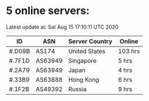 # 5 online servers:

Latest update at: Sat Aug 15 17:10:11 UTC 2020

| ID | ASN | Server Country | Online |
| -- | --- | -------------- | ------ |
| #.D09B | AS174 | United States | 103 hrs |
| #.7F1D | AS63949 | Singapore | 5 hrs |
| #.2A79 | AS63949 | Japan | 4 hrs |
| #.33B9 | AS63888 | Hong Kong | 6 hrs |
| #.1F2B | AS49392 | Russia | 9 hrs |

